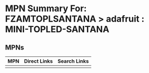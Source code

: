 



# MPN Summary For: FZAMTOPLSANTANA > adafruit : MINI-TOPLED-SANTANA

## MPNs
  

|MPN|Direct Links|Search Links|
| :--- | :--- | :--- |
||||
